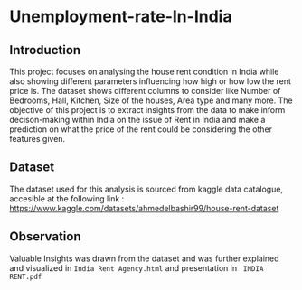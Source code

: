 # Unemployment-rate-In-India
## Introduction

This project focuses on analysing the house rent condition in India while also showing different parameters influencing how high or how low the rent price is. The dataset shows different columns to consider like Number of Bedrooms, Hall, Kitchen, Size of the houses, Area type and many more.
The objective of this project is to extract insights from the data to make inform decison-making  within India on the issue of Rent in India and make a prediction on what the price of the rent could be considering the other features given.  
## Dataset

The dataset used for this analysis is sourced from kaggle data catalogue, accesible at the following link :  https://www.kaggle.com/datasets/ahmedelbashir99/house-rent-dataset

## Observation 
Valuable Insights was drawn from the dataset and was further explained and visualized in `India Rent Agency.html` and presentation in ` INDIA RENT.pdf`
